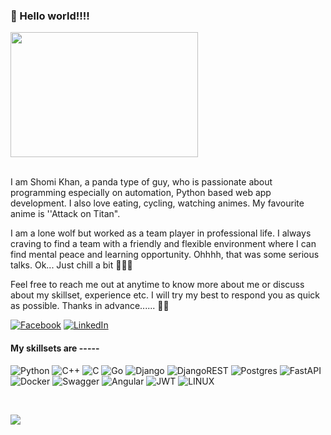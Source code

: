 ### 💫 Hello world!!!!
<img src="https://github.com/nahK994/nahK994/assets/35453959/d7e46dca-b22e-45d1-a91f-df439dca5d67" height="200" width="300"/> <br/><br/>


I am Shomi Khan, a panda type of guy, who is passionate about programming especially on automation, Python based web app development.
I also love eating, cycling, watching animes. My favourite anime is ''Attack on Titan".

I am a lone wolf but worked as a team player in professional life. I always craving to find a team with a friendly and flexible environment where I can find mental peace and learning opportunity. 
Ohhhh, that was some serious talks.
Ok... Just chill a bit 🤘🤘🤘

Feel free to reach me out at anytime to know more about me or discuss about my skillset, experience etc.
I will try my best to respond you as quick as possible.
Thanks in advance...... 🙂🙂

[![Facebook](https://img.shields.io/badge/Facebook-%231877F2.svg?logo=Facebook&logoColor=white)](https://facebook.com/shomi.khan1) [![LinkedIn](https://img.shields.io/badge/LinkedIn-%230077B5.svg?logo=linkedin&logoColor=white)](https://linkedin.com/in/shomi-khan-64b418118)

#### My skillsets are -----

![Python](https://img.shields.io/badge/python-3670A0?logo=python&logoColor=ffdd54&style=for-the-badge) ![C++](https://img.shields.io/badge/c++-%2300599C.svg?logo=c%2B%2B&logoColor=white&style=for-the-badge) ![C](https://img.shields.io/badge/c-%2300599C.svg?logo=c&logoColor=white&style=for-the-badge) ![Go](https://img.shields.io/badge/go-%2300ADD8.svg?logo=go&logoColor=white&style=for-the-badge) ![Django](https://img.shields.io/badge/django-%23092E20.svg?logo=django&logoColor=white&style=for-the-badge) ![DjangoREST](https://img.shields.io/badge/DJANGO-REST-ff1709?logo=django&logoColor=white&color=ff1709&labelColor=gray&style=for-the-badge) ![Postgres](https://img.shields.io/badge/postgres-%23316192.svg?logo=postgresql&logoColor=white&style=for-the-badge) ![FastAPI](https://img.shields.io/badge/FastAPI-005571?logo=fastapi&style=for-the-badge) ![Docker](https://img.shields.io/badge/docker-%230db7ed.svg?logo=docker&logoColor=white&style=for-the-badge) ![Swagger](https://img.shields.io/badge/-Swagger-%23Clojure?logo=swagger&logoColor=white&style=for-the-badge) ![Angular](https://img.shields.io/badge/angular-%23DD0031.svg?logo=angular&logoColor=white&style=for-the-badge) ![JWT](https://img.shields.io/badge/JWT-black?logo=JSON%20web%20tokens&style=for-the-badge) ![LINUX](https://img.shields.io/badge/Linux-FCC624?logo=linux&logoColor=black&style=for-the-badge)

<br/>

![](https://github-readme-streak-stats.herokuapp.com/?user=nahK994&theme=city_light&hide_border=false)

<!-- Proudly created with GPRM ( https://gprm.itsvg.in ) -->

<!-- ![Top Langs](https://github-readme-stats.vercel.app/api/top-langs/?username=nahK994&exclude_repo=V,handGestureStaffs,colorHand,ABCD&layout=compact) -->
